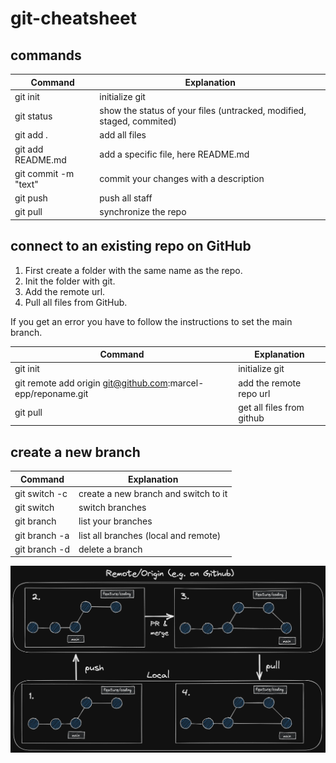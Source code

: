 # git-cheatsheet

## commands

| Command              | Explanation                                                           |
| -------------------- | --------------------------------------------------------------------- |
| git init             | initialize git                                                        |
| git status           | show the status of your files (untracked, modified, staged, commited) |
| git add .            | add all files                                                         |
| git add README.md    | add a specific file, here README.md                                   |
| git commit -m "text" | commit your changes with a description                                |
| git push             | push all staff                                                        |
| git pull             | synchronize the repo                                                  |

## connect to an existing repo on GitHub

1. First create a folder with the same name as the repo.
2. Init the folder with git.
3. Add the remote url.
4. Pull all files from GitHub.

If you get an error you have to follow the instructions to set the main branch.

| Command                                                      | Explanation               |
| ------------------------------------------------------------ | ------------------------- |
| git init                                                     | initialize git            |
| git remote add origin git@github.com:marcel-epp/reponame.git | add the remote repo url   |
| git pull                                                     | get all files from github |

## create a new branch

| Command                    | Explanation                          |
| -------------------------- | ------------------------------------ |
| git switch -c <branchname> | create a new branch and switch to it |
| git switch <branchname>    | switch branches                      |
| git branch                 | list your branches                   |
| git branch -a              | list all branches (local and remote) |
| git branch -d <branchname> | delete a branch                      |

![Git Basic Workflow](images/git-basics-branching-workflow.png)
